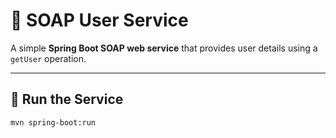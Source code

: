 # 🧼 SOAP User Service

A simple **Spring Boot SOAP web service** that provides user details using a `getUser` operation.

---

## 🚀 Run the Service

```bash
mvn spring-boot:run
